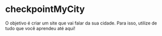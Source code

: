 # checkpointMyCity

O objetivo é criar um site que vai falar da sua cidade. Para isso, utilize de tudo que você aprendeu até aqui! 
